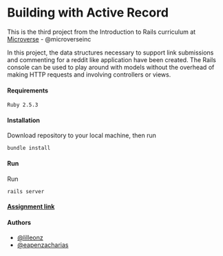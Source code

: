 # Building with Active Record

This is the third project from the Introduction to Rails curriculum at [Microverse](https://www.microverse.org/) - @microverseinc

In this project, the data structures necessary to support link submissions and commenting for a reddit like application have been created. The Rails console can be used to play around with models without the overhead of making HTTP requests and involving controllers or views.
#### Requirements

    Ruby 2.5.3

#### Installation

Download repository to your local machine, then run
   
    bundle install

#### Run

Run 

    rails server

#### [Assignment link](https://www.theodinproject.com/courses/ruby-on-rails/lessons/basic-routes-views-and-controllers)  

#### Authors

* [@lilleonz](https://github.com/lilleonz)
* [@eapenzacharias](https://github.com/eapenzacharias)
